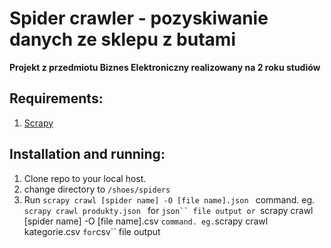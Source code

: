 ﻿# Spider crawler - pozyskiwanie danych ze sklepu z butami
 **Projekt z przedmiotu Biznes Elektroniczny realizowany na 2 roku studiów**

**Requirements:**
---

1. [Scrapy](https://docs.scrapy.org/en/latest/intro/install.html#intro-install)
   
**Installation and running:**
---

1. Clone repo to your local host.
2. change directory to `/shoes/spiders`
3. Run `scrapy crawl [spider name] -O [file name].json ` command. eg. `scrapy crawl produkty.json ` for `json`` file output
   or `scrapy crawl [spider name] -O [file name].csv ` command. eg. `scrapy crawl kategorie.csv ` for `csv`` file output

